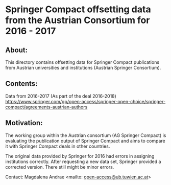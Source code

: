 ﻿# Springer Compact offsetting data from the Austrian Consortium for 2016 - 2017

## About:
This directory contains offsetting data for Springer Compact publications from Austrian universities and institutions (Austrian Springer Consortium).

## Contents:
Data from 2016-2017 (As part of the deal 2016-2018)
<https://www.springer.com/gp/open-access/springer-open-choice/springer-compact/agreements-austrian-authors>

## Motivation: 
The working group within the Austrian consortium (AG Springer Compact) is evaluating the publication output of Springer Compact and aims to compare it with Springer Compact deals in other countries.

The original data provided by Springer for 2016 had errors in assigning institutions correctly. After requesting a new data set, Springer provided a corrected version. There still might be minor errors.

Contact: 
Magdalena Andrae <mailto: open-access@ub.tuwien.ac.at>


